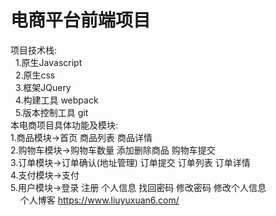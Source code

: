 # 电商平台前端项目

项目技术栈:<br/>
    1.原生Javascript<br/>
    2.原生css<br/>
    3.框架JQuery<br/>
    4.构建工具 webpack<br/>
    5.版本控制工具 git<br/>
本电商项目具体功能及模块:<br/>
    1.商品模块->首页 商品列表 商品详情<br/>
    2.购物车模块->购物车数量 添加删除商品 购物车提交<br/>
    3.订单模块->订单确认(地址管理) 订单提交 订单列表 订单详情<br/>
    4.支付模块->支付<br/>
    5.用户模块->登录 注册 个人信息 找回密码 修改密码 修改个人信息<br/>
    
个人博客 <a>https://www.liuyuxuan6.com/</a>



